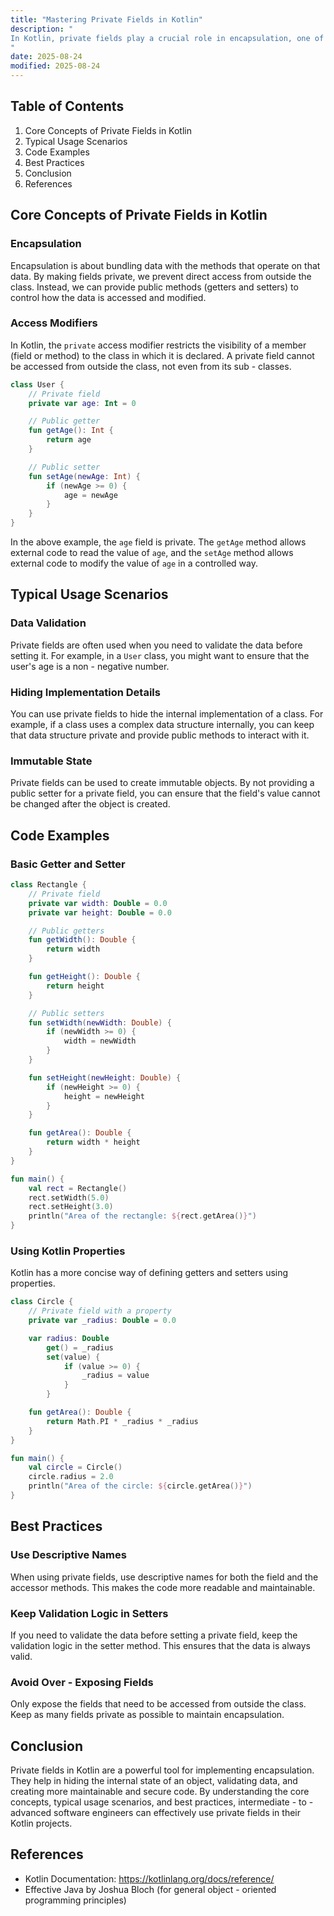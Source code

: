 ```yaml
---
title: "Mastering Private Fields in Kotlin"
description: "
In Kotlin, private fields play a crucial role in encapsulation, one of the fundamental principles of object - oriented programming. Encapsulation helps in hiding the internal state of an object from the outside world, which leads to more maintainable, secure, and robust code. Private fields are variables that can only be accessed within the class where they are declared. This blog post will dive deep into the core concepts, typical usage scenarios, and best practices of setting private fields in Kotlin.
"
date: 2025-08-24
modified: 2025-08-24
---
```


## Table of Contents
1. Core Concepts of Private Fields in Kotlin
2. Typical Usage Scenarios
3. Code Examples
4. Best Practices
5. Conclusion
6. References

## Core Concepts of Private Fields in Kotlin
### Encapsulation
Encapsulation is about bundling data with the methods that operate on that data. By making fields private, we prevent direct access from outside the class. Instead, we can provide public methods (getters and setters) to control how the data is accessed and modified.

### Access Modifiers
In Kotlin, the `private` access modifier restricts the visibility of a member (field or method) to the class in which it is declared. A private field cannot be accessed from outside the class, not even from its sub - classes.

```kotlin
class User {
    // Private field
    private var age: Int = 0

    // Public getter
    fun getAge(): Int {
        return age
    }

    // Public setter
    fun setAge(newAge: Int) {
        if (newAge >= 0) {
            age = newAge
        }
    }
}
```

In the above example, the `age` field is private. The `getAge` method allows external code to read the value of `age`, and the `setAge` method allows external code to modify the value of `age` in a controlled way.

## Typical Usage Scenarios
### Data Validation
Private fields are often used when you need to validate the data before setting it. For example, in a `User` class, you might want to ensure that the user's age is a non - negative number.

### Hiding Implementation Details
You can use private fields to hide the internal implementation of a class. For example, if a class uses a complex data structure internally, you can keep that data structure private and provide public methods to interact with it.

### Immutable State
Private fields can be used to create immutable objects. By not providing a public setter for a private field, you can ensure that the field's value cannot be changed after the object is created.

## Code Examples
### Basic Getter and Setter
```kotlin
class Rectangle {
    // Private field
    private var width: Double = 0.0
    private var height: Double = 0.0

    // Public getters
    fun getWidth(): Double {
        return width
    }

    fun getHeight(): Double {
        return height
    }

    // Public setters
    fun setWidth(newWidth: Double) {
        if (newWidth >= 0) {
            width = newWidth
        }
    }

    fun setHeight(newHeight: Double) {
        if (newHeight >= 0) {
            height = newHeight
        }
    }

    fun getArea(): Double {
        return width * height
    }
}

fun main() {
    val rect = Rectangle()
    rect.setWidth(5.0)
    rect.setHeight(3.0)
    println("Area of the rectangle: ${rect.getArea()}")
}
```

### Using Kotlin Properties
Kotlin has a more concise way of defining getters and setters using properties.

```kotlin
class Circle {
    // Private field with a property
    private var _radius: Double = 0.0

    var radius: Double
        get() = _radius
        set(value) {
            if (value >= 0) {
                _radius = value
            }
        }

    fun getArea(): Double {
        return Math.PI * _radius * _radius
    }
}

fun main() {
    val circle = Circle()
    circle.radius = 2.0
    println("Area of the circle: ${circle.getArea()}")
}
```

## Best Practices
### Use Descriptive Names
When using private fields, use descriptive names for both the field and the accessor methods. This makes the code more readable and maintainable.

### Keep Validation Logic in Setters
If you need to validate the data before setting a private field, keep the validation logic in the setter method. This ensures that the data is always valid.

### Avoid Over - Exposing Fields
Only expose the fields that need to be accessed from outside the class. Keep as many fields private as possible to maintain encapsulation.

## Conclusion
Private fields in Kotlin are a powerful tool for implementing encapsulation. They help in hiding the internal state of an object, validating data, and creating more maintainable and secure code. By understanding the core concepts, typical usage scenarios, and best practices, intermediate - to - advanced software engineers can effectively use private fields in their Kotlin projects.

## References
- Kotlin Documentation: https://kotlinlang.org/docs/reference/
- Effective Java by Joshua Bloch (for general object - oriented programming principles)